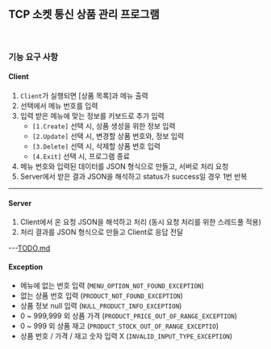 ## TCP 소켓 통신 상품 관리 프로그램
<br>

### 기능 요구 사항
#### Client
  1. `Client`가 실행되면 [상품 목록]과 메뉴 출력
  2. 선택에서 메뉴 번호를 입력
  3. 입력 받은 메뉴에 맞는 정보를 키보드로 추가 입력
     - `[1.Create]` 선택 시, 상품 생성을 위한 정보 입력
     - `[2.Update]` 선택 시, 변경할 상품 번호와, 정보 입력
     - `[3.Delete]` 선택 시, 삭제할 상품 번호 입력
     - `[4.Exit]` 선택 시, 프로그램 종료
  4. 메뉴 번호와 입력된 데이터를 JSON 형식으로 만들고, 서버로 처리 요청
  5. Server에서 받은 결과 JSON을 해석하고 status가 success일 경우 1번 반복

---
#### Server
 1. Client에서 온 요청 JSON을 해석하고 처리 (동시 요청 처리를 위한 스레드풀 적용)
 2. 처리 결과를 JSON 형식으로 만들고 Client로 응답 전달

---[TODO.md](TODO.md)
#### Exception
  - 메뉴에 없는 번호 입력 (`MENU_OPTION_NOT_FOUND_EXCEPTION`)
  - 없는 상품 번호 입력 (`PRODUCT_NOT_FOUND_EXCEPTION`)
  - 상품 정보 null 입력 (`NULL_PRODUCT_INFO_EXCEPTION`)
  - 0 ~ 999,999 외 상품 가격 (`PRODUCT_PRICE_OUT_OF_RANGE_EXCEPTION`)
  - 0 ~ 999 외 상품 재고 (`PRODUCT_STOCK_OUT_OF_RANGE_EXCEPTIO`)
  - 상품 번호 / 가격 / 재고 숫자 입력 X (`INVALID_INPUT_TYPE_EXCEPTION`)